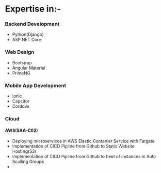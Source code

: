 # Expertise in:-
### Backend Development
  - Python(Django)  
  - ASP.NET Core  
### Web Design  
  - Bootstrap    
  - Angular Material  
  - PrimeNG  
### Mobile App Development  
  - Ionic  
  - Capcitor  
  - Cordova    
  
### Cloud
  #### AWS(SAA-C02)
   
   
   
  - Deploying microservices in AWS Elastic Contanier Service with Fargate  
  - Implementation of CICD Pipline from Github to Static Website Hosting(S3)   
  - Implementation of CICD Pipline from Github to fleet of instances in Auto Scalling Groups
  - 
  

